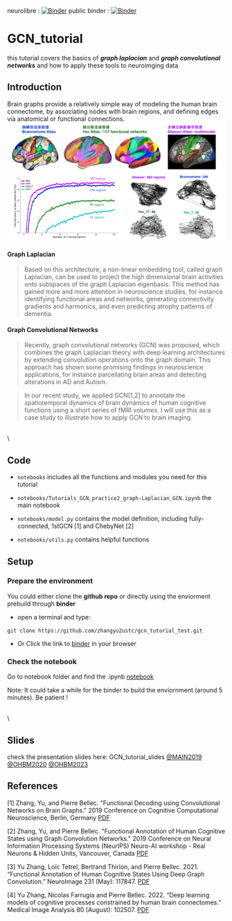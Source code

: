 neurolibre : [![Binder](http://binder-wksh2.conp.cloud/badge_logo.svg)](http://binder-wksh2.conp.cloud/v2/gh/zhangyu2ustc/gcn_tutorial_test/master?filepath=notebooks%2F)
public binder : [![Binder](https://mybinder.org/badge_logo.svg)](https://mybinder.org/v2/gh/zhangyu2ustc/gcn_tutorial_test/master?filepath=notebooks%2F)

# GCN_tutorial
this tutorial covers the basics of _**graph laplacian**_ and _**graph convolutional networks**_ and how to apply these tools to neuroimging data

## Introduction
Brain graphs provide a relatively simple way of modeling the human brain connectome, by associating nodes with brain regions, and defining edges via anatomical or functional connections. 
![Optimizing brain graphs and GNN for brain decoding](data/脑图谱的选择与解码.png)
#### Graph Laplacian
> Based on this architecture, a non-linear embedding tool, called graph Laplacian, can be used to project the high dimensional brain activities onto subspaces of the graph Laplacian eigenbasis.
This method has gained more and more attention in neuroscience studies, for instance identifying functional areas and networks, generating connectivity gradients and harmonics, and even predicting atrophy patterns of dementia. 
#### Graph Convolutional Networks
> Recently, graph convolutional networks (GCN) was proposed, which combines the graph Laplacian theory with deep learning architectures by extending convolution operations onto the graph domain. 
> This approach has shown some promising findings in neuroscience applications, for instance parcellating brain areas and detecting alterations in AD and Autism. 

> In our recent study, we applied GCN[1,2] to annotate the spatiotemporal dynamics of brain dynamics of human cognitive functions using a short series of fMRI volumes. 
I will use this as a case study to illustrate how to apply GCN to brain imaging.



\
\

## Code
 * ```notebooks``` includes all the functions and modules you need for this tutorial

 * ```notebooks/Tutorials_GCN_practice2_graph-Laplacian_GCN.ipynb``` the main notebook

 * ```notebooks/model.py``` contains the model definition, including fully-connected, 1stGCN [1] and ChebyNet [2]

 * ```notebooks/utils.py``` contains helpful functions

## Setup
### Prepare the environment
 You could either clone the **github repo** or directly using the enviorment prebuild through **binder**

  * open a terminal and type:
```
git clone https://github.com/zhangyu2ustc/gcn_tutorial_test.git
``` 

 * Or Click the link to [binder](https://mybinder.org/v2/gh/zhangyu2ustc/gcn_tutorial_test/master?filepath=notebooks%2F) in your browser


### Check the notebook 
  Go to notebook folder and find the .ipynb [notebook](https://github.com/zhangyu2ustc/gcn_tutorial_test/blob/master/notebooks/Tutorials_GCN_practice2_graph-Laplacian_GCN.ipynb)

  Note: It could take a while for the binder to build the enviornment (around 5 minutes). Be patient !  




\
\
## Slides
 check the presentation slides here: GCN_tutorial_slides [@MAIN2019](https://drive.google.com/file/d/1Gu28WcHXlwjXQSSmqZZwIcESHff_j-J4/view?usp=sharing)    [@OHBM2020](https://drive.google.com/file/d/1mBl_nKBRm1peIu3ouz6kqkMlWJpJQw6V/view?usp=sharing) [@OHBM2023](https://drive.google.com/file/d/1W3So2MxNS9c3wR6E-zRm9LV0-prmVuPR/view?usp=drive_link)

## References
<a id="1">[1]</a> Zhang, Yu, and Pierre Bellec. "Functional Decoding using Convolutional Networks on Brain Graphs." 2019 Conference on Cognitive Computational Neuroscience, Berlin, Germany [PDF](https://ccneuro.org/2019/proceedings/0001137.pdf)

<a id="2">[2]</a> Zhang, Yu, and Pierre Bellec. "Functional Annotation of Human Cognitive States using Graph Convolution Networks." 2019 Conference on Neural Information Processing Systems (NeurIPS) Neuro-AI workshop - Real Neurons & Hidden Units, Vancouver, Canada [PDF](https://openreview.net/pdf?id=HJenmmF8Ir)

<a id="3">[3]</a> Yu Zhang, Loïc Tetrel, Bertrand Thirion, and Pierre Bellec. 2021. “Functional Annotation of Human Cognitive States Using Deep Graph Convolution.” NeuroImage 231 (May): 117847. [PDF](https://doi.org/10.1016/j.neuroimage.2021.117847)

<a id="4">[4]</a> Yu Zhang, Nicolas Farrugia and Pierre Bellec. 2022. “Deep learning models of cognitive processes constrained by human brain connectomes.” Medical Image Analysis 80 (August): 102507. [PDF](https://doi.org/10.1016/j.media.2022.102507)

